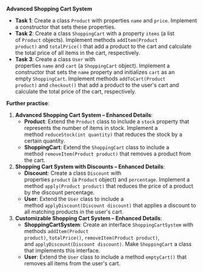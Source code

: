 **Advanced Shopping Cart System**

- **Task 1**: Create a class `Product` with properties `name` and `price`. Implement a constructor that sets these properties.
- **Task 2**: Create a class `ShoppingCart` with a property `items` (a list of `Product` objects). Implement methods `addItem(Product product)` and `totalPrice()` that add a product to the cart and calculate the total price of all items in the cart, respectively.
- **Task 3**: Create a class `User` with properties `name` and `cart` (a `ShoppingCart` object). Implement a constructor that sets the `name` property and initializes `cart` as an empty `ShoppingCart`. Implement methods `addToCart(Product product)` and `checkout()` that add a product to the user's cart and calculate the total price of the cart, respectively.

**Further practise**:

1. **Advanced Shopping Cart System – Enhanced Details**:
    - **Product**: Extend the `Product` class to include a `stock` property that represents the number of items in stock. Implement a method `reduceStock(int quantity)` that reduces the stock by a certain quantity.
    - **ShoppingCart**: Extend the `ShoppingCart` class to include a method `removeItem(Product product)` that removes a product from the cart.
2. **Shopping Cart System with Discounts – Enhanced Details**:
    - **Discount**: Create a class `Discount` with properties `product` (a `Product` object) and `percentage`. Implement a method `apply(Product product)` that reduces the price of a product by the discount percentage.
    - **User**: Extend the `User` class to include a method `applyDiscount(Discount discount)` that applies a discount to all matching products in the user's cart.
3. **Customizable Shopping Cart System – Enhanced Details**:
    - **ShoppingCartSystem**: Create an interface `ShoppingCartSystem` with methods `addItem(Product product)`, `totalPrice()`, `removeItem(Product product)`, and `applyDiscount(Discount discount)`. Make `ShoppingCart` a class that implements this interface.
    - **User**: Extend the `User` class to include a method `emptyCart()` that removes all items from the user's cart.